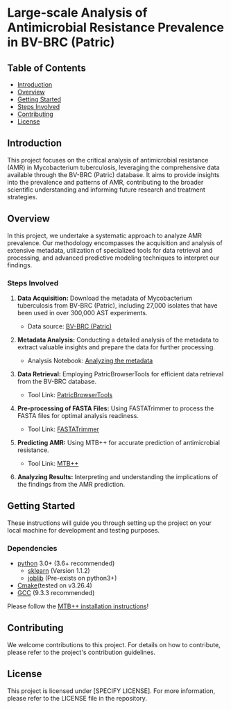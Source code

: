 # Large-scale Analysis of Antimicrobial Resistance Prevalence in BV-BRC (Patric)

## Table of Contents
- [Introduction](#introduction)
- [Overview](#overview)
- [Getting Started](#getting-started)
- [Steps Involved](#steps-involved)
- [Contributing](#contributing)
- [License](#license)

## Introduction
This project focuses on the critical analysis of antimicrobial resistance (AMR) in Mycobacterium tuberculosis, leveraging the comprehensive data available through the BV-BRC (Patric) database. It aims to provide insights into the prevalence and patterns of AMR, contributing to the broader scientific understanding and informing future research and treatment strategies.

## Overview
In this project, we undertake a systematic approach to analyze AMR prevalence. Our methodology encompasses the acquisition and analysis of extensive metadata, utilization of specialized tools for data retrieval and processing, and advanced predictive modeling techniques to interpret our findings.

### Steps Involved

1. **Data Acquisition:** Download the metadata of Mycobacterium tuberculosis from BV-BRC (Patric), including 27,000 isolates that have been used in over 300,000 AST experiments.
    - Data source: [BV-BRC (Patric)](https://www.bv-brc.org/)

2. **Metadata Analysis:** Conducting a detailed analysis of the metadata to extract valuable insights and prepare the data for further processing.
    - Analysis Notebook: [Analyzing the metadata](https://github.com/M-Serajian/Scientific_reports_MTB_plus_plus/blob/main/patric_metadata_analisys/patric_metadata_analysis.ipynb)

3. **Data Retrieval:** Employing PatricBrowserTools for efficient data retrieval from the BV-BRC database.
    - Tool Link: [PatricBrowserTools](https://github.com/M-Serajian/PatricBrowserTools)

4. **Pre-processing of FASTA Files:** Using FASTATrimmer to process the FASTA files for optimal analysis readiness.
    - Tool Link: [FASTATrimmer](https://github.com/M-Serajian/FASTATrimmer)

5. **Predicting AMR:** Using MTB++ for accurate prediction of antimicrobial resistance.
    - Tool Link: [MTB++](https://github.com/M-Serajian/MTB-plus-plus)

6. **Analyzing Results:** Interpreting and understanding the implications of the findings from the AMR prediction.


## Getting Started
These instructions will guide you through setting up the project on your local machine for development and testing purposes.

### Dependencies
* [python](https://www.python.org/) 3.0+ (3.6+ recommended)
    - [sklearn](https://scikit-learn.org/stable/whats_new/v1.1.html#version-1-1-2) (Version 1.1.2) 
    - [joblib](https://joblib.readthedocs.io/en/stable/) (Pre-exists on python3+)
* [Cmake](https://cmake.org/)(tested on v3.26.4)
* [GCC](https://gcc.gnu.org/) (9.3.3 recommended)

Please follow the [MTB++ installation instructions](https://github.com/M-Serajian/MTB-plus-plus/tree/main#installation)!
## Contributing
We welcome contributions to this project. For details on how to contribute, please refer to the project's contribution guidelines.

## License
This project is licensed under [SPECIFY LICENSE]. For more information, please refer to the LICENSE file in the repository.

